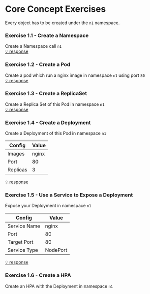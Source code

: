# Core Concept Exercises
Every object has to be created under the `n1` namespace.

### Exercise 1.1 - Create a Namespace
Create a Namespace call `n1`   
[:bulb: response](responses/ex1/ex1-create-namespace.yaml)

### Exercise 1.2 - Create a Pod
Create a pod which run a nginx image in namespace `n1` using port `80`   
[:bulb: response](responses/ex1/ex1-create-pod.yaml)

### Exercise 1.3 - Create a ReplicaSet
Create a Replica Set of this Pod in namespace `n1`   
[:bulb: response](responses/ex1/ex1-create-rs.yaml)

### Exercise 1.4 - Create a Deployment
Create a Deployment of this Pod in namespace `n1`

| Config       | Value     |
| -------------| ----------|
| Images       | nginx     |
| Port         | 80        |
| Replicas     | 3         |

[:bulb: response](responses/ex1/ex1-create-deploy.yaml)

### Exercise 1.5 - Use a Service to Expose a Deployment
Expose your Deployment in namespace `n1`

| Config       | Value     |
| -------------| ----------|
| Service Name | nginx     |
| Port         | 80        |
| Target Port  | 80        |
| Service Type | NodePort  |

[:bulb: response](responses/ex1/ex1-create-service.yaml)

### Exercise 1.6 - Create a HPA

Create an HPA with the Deployment in namespace `n1`


